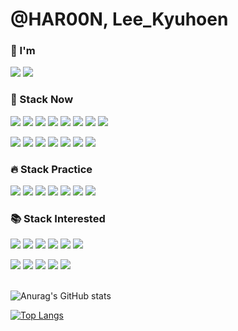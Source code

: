 # @HAR00N, Lee_Kyuhoen
<!--
**HAR00N/HAR00N** is a ✨ _special_ ✨ repository because its `README.md` (this file) appears on your GitHub profile.
Here are some ideas to get you started:
- 🔭 I’m currently working on ...
- 🌱 I’m currently learning ...
- 👯 I’m looking to collaborate on ...
- 🤔 I’m looking for help with ...
- 💬 Ask me about ...
- 📫 How to reach me: ...
- 😄 Pronouns: ...
- ⚡ Fun fact: ...
-->
### 👋 I'm
<a href="https://www.instagram.com/kkyuhoney/?hl=ko" target="_blank"><img src="https://img.shields.io/badge/kkyuheony-E4405F?style=flat-square&logo=instagram&logoColor=white"/></a>
<a href="mailto:rustic606@gmail.com" target="_blank"><img src="https://img.shields.io/badge/rustic606-EA4335?style=flat-square&logo=gmail&logoColor=white"/></a>

### 🔨 Stack Now
<a href="#" target="_blank"><img src="https://img.shields.io/badge/GitHub-181717?style=flat-square&logo=github&logoColor=white"/></a>
   <a href="#" target="_blank"><img src="https://img.shields.io/badge/Git-F05032?style=flat-square&logo=git&logoColor=white"/></a>
   <a href="#" target="_blank"><img src="https://img.shields.io/badge/SVN-809CC9?style=flat-square&logo=subversion&logoColor=white"/></a>
   <a href="#" target="_blank"><img src="https://img.shields.io/badge/Oracle-F80000?style=flat-square&logo=oracle&logoColor=white"/></a>
   <a href="#" target="_blank"><img src="https://img.shields.io/badge/Mysql-4479A1?style=flat-square&logo=mysql&logoColor=white"/></a>
   <a href="#" target="_blank"><img src="https://img.shields.io/badge/Docker-2496ED?style=flat-square&logo=docker&logoColor=white"/></a>
   <a href="#" target="_blank"><img src="https://img.shields.io/badge/Tomcat-F8DC75?style=flat-square&logo=apachetomcat&logoColor=black"/></a>
   <a href="#" target="_blank"><img src="https://img.shields.io/badge/M%20Matlab-FF7F00?style=flat-square&logo=matlab&logoColor=white"/></a>
  
   <a href="#" target="_blank"><img src="https://img.shields.io/badge/Java-007396?style=flat-square&logo=java&logoColor=white"/></a>
   <a href="#" target="_blank"><img src="https://img.shields.io/badge/Spring-6DB33F?style=flat-square&logo=spring&logoColor=white"/></a>
   <a href="#" target="_blank"><img src="https://img.shields.io/badge/JavaScript-F7DF1E?style=flat-square&logo=JavaScript&logoColor=black"/></a> 
   <a href="#" target="_blank"><img src="https://img.shields.io/badge/Vue.js-4FC08D?style=flat-square&logo=vue.js&logoColor=white"/></a>
   <a href="#" target="_blank"><img src="https://img.shields.io/badge/Kotlin-7F52FF?style=flat-square&logo=kotlin&logoColor=white"/></a>
   <a href="#" target="_blank"><img src="https://img.shields.io/badge/SpringBoot-6DB33F?style=flat-square&logo=springboot&logoColor=white"/></a>
   <a href="#" target="_blank"><img src="https://img.shields.io/badge/Go-00ADD8?style=flat-square&logo=go&logoColor=white"/></a>
   
### 🔥 Stack Practice
   <a href="#" target="_blank"><img src="https://img.shields.io/badge/Node.js-339933?style=flat-square&logo=node.js&logoColor=white"/></a>
   <a href="#" target="_blank"><img src="https://img.shields.io/badge/Express-000000?style=flat-square&logo=express&logoColor=white"/></a>
   <a href="#" target="_blank"><img src="https://img.shields.io/badge/Python-3776AB?style=flat-square&logo=python&logoColor=white"/></a>
   <a href="#" target="_blank"><img src="https://img.shields.io/badge/TypeScript-3178C6?style=flat-square&logo=typescript&logoColor=white"/></a>
   <a href="#" target="_blank"><img src="https://img.shields.io/badge/HTML-E34F26?style=flat-square&logo=HTML5&logoColor=white"/></a>
   <a href="#" target="_blank"><img src="https://img.shields.io/badge/CSS-1572B6?style=flat-square&logo=CSS3&logoColor=white"/></a>
   <a href="#" target="_blank"><img src="https://img.shields.io/badge/SASS-CC6699?style=flat-square&logo=SASS&logoColor=white"/></a>
   
### 📚 Stack Interested
<a href="#" target="_blank"><img src="https://img.shields.io/badge/Ruby-CC342D?style=flat-square&logo=ruby&logoColor=white"/></a>
   <a href="#" target="_blank"><img src="https://img.shields.io/badge/Django-092E20?style=flat-square&logo=django&logoColor=white"/></a>
   <a href="#" target="_blank"><img src="https://img.shields.io/badge/React-61DAFB?style=flat-square&logo=react&logoColor=black"/></a>
   <a href="#" target="_blank"><img src="https://img.shields.io/badge/PostgreSql-4169E1?style=flat-square&logo=postgresql&logoColor=white"/></a>
   <a href="#" target="_blank"><img src="https://img.shields.io/badge/Redis-DC382D?style=flat-square&logo=redis&logoColor=white"/></a>
   <a href="#" target="_blank"><img src="https://img.shields.io/badge/MongoDB-47A248?style=flat-square&logo=mongodb&logoColor=white"/></a>
   
   <a href="#" target="_blank"><img src="https://img.shields.io/badge/Elasticsearch-005571?style=flat-square&logo=elasticsearch&logoColor=white"/></a>
   <a href="#" target="_blank"><img src="https://img.shields.io/badge/Logstash-005571?style=flat-square&logo=logstash&logoColor=white"/></a>
   <a href="#" target="_blank"><img src="https://img.shields.io/badge/R-276DC3?style=flat-square&logo=r&logoColor=white"/></a>
   <a href="#" target="_blank"><img src="https://img.shields.io/badge/AWS-232F3E?style=flat-square&logo=Amazon%20AWS&logoColor=white"/></a>
   <a href="#" target="_blank"><img src="https://img.shields.io/badge/Svelte-FF3E00?style=flat-square&logo=svelte&logoColor=white"/></a>
   
    
<br> ![Anurag's GitHub stats](https://github-readme-stats.vercel.app/api?username=HAR00N&show_icons=true&theme=vue)
    
[![Top Langs](https://github-readme-stats.vercel.app/api/top-langs/?username=HAR00N&layout=compact)](https://github.com/anuraghazra/github-readme-stats)
